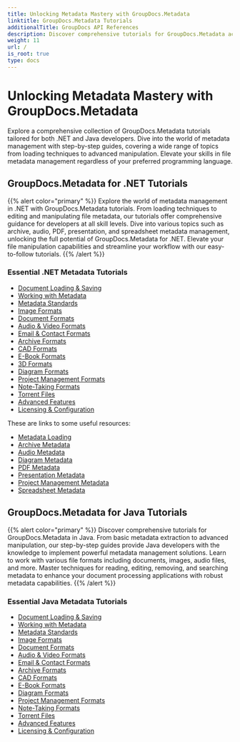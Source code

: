 ```yaml
---
title: Unlocking Metadata Mastery with GroupDocs.Metadata
linktitle: GroupDocs.Metadata Tutorials
additionalTitle: GroupDocs API References
description: Discover comprehensive tutorials for GroupDocs.Metadata across platforms. Master metadata management in .NET and Java effortlessly.
weight: 11
url: /
is_root: true
type: docs
---
```

# Unlocking Metadata Mastery with GroupDocs.Metadata
Explore a comprehensive collection of GroupDocs.Metadata tutorials tailored for both .NET and Java developers. Dive into the world of metadata management with step-by-step guides, covering a wide range of topics from loading techniques to advanced manipulation. Elevate your skills in file metadata management regardless of your preferred programming language.

## GroupDocs.Metadata for .NET Tutorials
{{% alert color="primary" %}}
Explore the world of metadata management in .NET with GroupDocs.Metadata tutorials. From loading techniques to editing and manipulating file metadata, our tutorials offer comprehensive guidance for developers at all skill levels. Dive into various topics such as archive, audio, PDF, presentation, and spreadsheet metadata management, unlocking the full potential of GroupDocs.Metadata for .NET. Elevate your file manipulation capabilities and streamline your workflow with our easy-to-follow tutorials.
{{% /alert %}}

### Essential .NET Metadata Tutorials

- [Document Loading & Saving](./net/document-loading-saving/)
- [Working with Metadata](./net/working-with-metadata/)
- [Metadata Standards](./net/metadata-standards/)
- [Image Formats](./net/image-formats/)
- [Document Formats](./net/document-formats/)
- [Audio & Video Formats](./net/audio-video-formats/)
- [Email & Contact Formats](./net/email-contact-formats/)
- [Archive Formats](./net/archive-formats/)
- [CAD Formats](./net/cad-formats/)
- [E-Book Formats](./net/e-book-formats/)
- [3D Formats](./net/3d-formats/)
- [Diagram Formats](./net/diagram-formats/)
- [Project Management Formats](./net/project-management-formats/)
- [Note-Taking Formats](./net/note-taking-formats/)
- [Torrent Files](./net/torrent-files/)
- [Advanced Features](./net/advanced-features/)
- [Licensing & Configuration](./net/licensing-configuration/)

These are links to some useful resources:
 
- [Metadata Loading](./net/metadata-loading/)
- [Archive Metadata](./net/archive-metadata/)
- [Audio Metadata](./net/audio-metadata/)
- [Diagram Metadata](./net/diagram-metadata/)
- [PDF Metadata](./net/pdf-metadata/)
- [Presentation Metadata](./net/presentation-metadata/)
- [Project Management Metadata](./net/project-management-metadata/)
- [Spreadsheet Metadata](./net/spreadsheet-metadata/)

## GroupDocs.Metadata for Java Tutorials
{{% alert color="primary" %}}
Discover comprehensive tutorials for GroupDocs.Metadata in Java. From basic metadata extraction to advanced manipulation, our step-by-step guides provide Java developers with the knowledge to implement powerful metadata management solutions. Learn to work with various file formats including documents, images, audio files, and more. Master techniques for reading, editing, removing, and searching metadata to enhance your document processing applications with robust metadata capabilities.
{{% /alert %}}

### Essential Java Metadata Tutorials

- [Document Loading & Saving](./java/document-loading-saving/)
- [Working with Metadata](./java/working-with-metadata/)
- [Metadata Standards](./java/metadata-standards/)
- [Image Formats](./java/image-formats/)
- [Document Formats](./java/document-formats/)
- [Audio & Video Formats](./java/audio-video-formats/)
- [Email & Contact Formats](./java/email-contact-formats/)
- [Archive Formats](./java/archive-formats/)
- [CAD Formats](./java/cad-formats/)
- [E-Book Formats](./java/e-book-formats/)
- [Diagram Formats](./java/diagram-formats/)
- [Project Management Formats](./java/project-management-formats/)
- [Note-Taking Formats](./java/note-taking-formats/)
- [Torrent Files](./java/torrent-files/)
- [Advanced Features](./java/advanced-features/)
- [Licensing & Configuration](./java/licensing-configuration/)